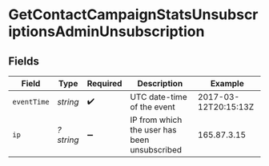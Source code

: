 # GetContactCampaignStatsUnsubscriptionsAdminUnsubscription


## Fields

| Field                                        | Type                                         | Required                                     | Description                                  | Example                                      |
| -------------------------------------------- | -------------------------------------------- | -------------------------------------------- | -------------------------------------------- | -------------------------------------------- |
| `eventTime`                                  | *string*                                     | :heavy_check_mark:                           | UTC date-time of the event                   | 2017-03-12T20:15:13Z                         |
| `ip`                                         | *?string*                                    | :heavy_minus_sign:                           | IP from which the user has been unsubscribed | 165.87.3.15                                  |